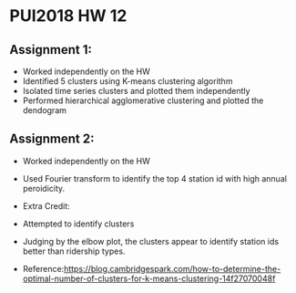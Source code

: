 # PUI2018 HW 12

## Assignment 1:

* Worked independently on the HW
* Identified 5 clusters using K-means clustering algorithm
* Isolated time series clusters and plotted them independently 
* Performed hierarchical agglomerative clustering and plotted the dendogram

## Assignment 2:

* Worked independently on the HW
* Used Fourier transform to identify the top 4 station id with high annual peroidicity.

* Extra Credit:
* Attempted to identify clusters
* Judging by the elbow plot, the clusters appear to identify station ids better than ridership types.
* Reference:https://blog.cambridgespark.com/how-to-determine-the-optimal-number-of-clusters-for-k-means-clustering-14f27070048f


